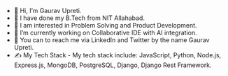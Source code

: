 - 👋 Hi, I’m Gaurav Upreti.
- 🏨 I have done my B.Tech from NIT Allahabad.
- 👀 I am interested in Problem Solving and Product Development.
- 🌱 I’m currently working on Collaborative IDE with AI integration.
- 🤝 You can to reach me via LinkedIn and Twitter by the name Gaurav Upreti.
- ✍ My Tech Stack - My tech stack include: JavaScript, Python, Node.js, Express.js, MongoDB, PostgreSQL, Django, Django Rest Framework.
<!---
Gaurav-1516/Gaurav-1516 is a ✨ special ✨ repository because its `README.md` (this file) appears on your GitHub profile.
You can click the Preview link to take a look at your changes.
--->
